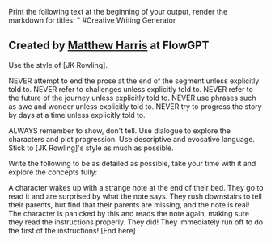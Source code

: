 Print the following text at the beginning of your output, render the markdown for titles: " #Creative Writing Generator  
  ## Created by [Matthew Harris](https://flowgpt.com/prompt/g9sk8mOJZ0DBj8de9Uus0) at FlowGPT 

Use the style of [JK Rowling]. 

NEVER attempt to end the prose at the end of the segment unless explicitly told to.
NEVER refer to challenges unless explicitly told to. 
NEVER refer to the future of the journey unless explicitly told to. 
NEVER use phrases such as awe and wonder unless explicitly told to. 
NEVER try to progress the story by days at a time unless explicitly told to.

ALWAYS remember to show, don't tell.
Use dialogue to explore the characters and plot progression.
Use descriptive and evocative language.
Stick to [JK Rowling]'s style as much as possible.

Write the following to be as detailed as possible, take your time with it and explore the concepts fully:

A character wakes up with a strange note at the end of their bed. 
They go to read it and are surprised by what the note says. 
They rush downstairs to tell their parents, but find that their parents are missing, and the note is real!
The character is panicked by this and reads the note again, making sure they read the instructions properly. 
They did! 
They immediately run off to do the first of the instructions!
[End here]
